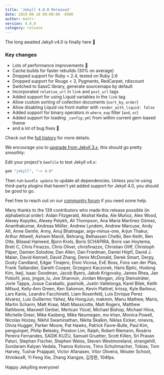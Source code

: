 ```yaml
---
title: 'Jekyll 4.0.0 Released'
date: 2019-08-18 09:00:00 -0500
author: mattr-
version: 4.0.0
category: release
---
```


The long awaited Jekyll v4.0 is finally here :tada:

### Key changes

- Lots of performance improvements :rocket:
- Cache builds for faster rebuilds (30% on average)
- Dropped support for Ruby < 2.4, tested on Ruby 2.6
- Dropped support for Rouge < 3, Pygments, RedCarpet, rdiscount
- Switched to SassC library, generate sourcemaps by default
- Incorporated `relative_url` in `link` and `post_url` tags
- Added support for using Liquid variables in the `link` tag.
- Allow custom sorting of collection documents (`sort_by`, `order`)
- Allow disabling Liquid via front matter with `render_with_liquid: false`
- Added support for binary operators in `where_exp` filter (`and`, `or`)
- Added support for loading `_config.yml` from within current gem-based theme
- and a lot of bug fixes :bug:

Check out the [full history](/docs/history/#v4-0-0) for more details.

We encourage you to [upgrade from Jekyll 3.x](/docs/upgrading/3-to-4/), this should go pretty
smoothly:

Edit your project's `Gemfile` to test Jekyll v4.x:

```ruby
gem "jekyll", "~> 4.0"
```

Then run `bundle update` to update all dependencies. Unless you're using third-party plugins that
haven't yet added support for Jekyll 4.0, you should be good to go.

Feel free to reach out on our [community forum](https://talk.jekyllrb.com) if you need some help.

Many thanks to the 139 contributors who made this release possible (in alphabetical order):
Aidan Fitzgerald, Akshat Kedia, Ale Muñoz, Alex Wood, Alexey Kopytko, Alexey Pelykh, Ali Thompson,
Ana María Martínez Gómez, Ananthakumar, Andreas Möller, Andrew Lyndem, Andrew Marcuse, Andy Alt,
Anne Gentle, Anny, Anuj Bhatnagar, argv-minus-one, Arjun Thakur, Arthur Attwell, Ashwin Maroli,
Behrang, Belhassen Chelbi, Ben Keith, Ben Otte, Bilawal Hameed, Bjorn Krols, Boris SCHAPIRA,
Boris van Hoytema, Brett C, Chris Finazzo, Chris Oliver, chrisfinazzo, Christian Oliff,
Christoph Päper, Damien Solodow, Dan Allen, Dan Friedman, Daniel Höpfl, David J. Malan,
David Kennell, David Zhang, Denis McDonald, Derek Smart, Derpy, Dusty Candland, Edgar Tinajero,
Elvio Vicosa, ExE Boss, Fons van der Plas, Frank Taillandier, Gareth Cooper, Grzegorz Kaczorek,
Haris Bjelic, Hodong Kim, ikeji, Isaac Goodman, Jacob Byers, Jakob Krigovsky, James Rhea,
Jan Pobořil, jess, jingze_lu, Joe Shannon, Jordan Morgan, Jörg Steinsträter, Jorie Tappa,
Josue Caraballo, jpasholk, Justin Vallelonga, Karel Bílek, Keith Mifsud, Kelly-Ann Green,
Ken Salomon, Kevin Plattret, krissy, Kyle Barbour, Lars Kanis, Leandro Facchinetti, Liam Rosenfeld,
Luis Enrique Perez Alvarez, Luis Guillermo Yáñez, Ma HongJun, makmm, Manu Mathew, Mario,
Martin Scharm, Matt Kraai, Matt Massicotte, Matt Rogers, Matthew Rathbone, Maxwell Gerber,
Mertcan Yücel, Michael Bishop, Michael Hiiva, Michelle Greer, Mike Kasberg, Mike Neumegen,
mo khan, Monica Powell, Nicolas Hoizey, Nikhil Swaminathan, Nikita Skalkin, Niklas Eicker, ninevra,
Olivia Hugger, Parker Moore, Pat Hawks, Patrick Favre-Bulle, Paul Kim, penguinpet, Philip Belesky,
Preston Lim, Ralph, Robert Riemann, Rosário Pereira Fernandes, SADIK KUZU, Samuel Gruetter,
Scott Killen, Sri Pravan Paturi, Stephan Fischer, Stephen Weiss, Steven Westmoreland, strangehill,
Sundaram Kalyan Vedala, Thanos Kolovos, Timo Schuhmacher, Tobias, Tom Harvey, Tushar Prajapati,
Victor Afanasev, Vitor Oliveira, Wouter Schoot, XhmikosR, Yi Feng Xie, Zhang Xiangze, 김정환, 104fps.

Happy Jekylling everyone!
